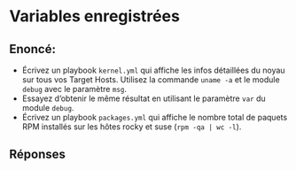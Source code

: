 # Variables enregistrées

## Enoncé:
- Écrivez un playbook `kernel.yml` qui affiche les infos détaillées du noyau sur tous vos Target Hosts. Utilisez la commande `uname -a` et le module `debug` avec le paramètre `msg`.
- Essayez d’obtenir le même résultat en utilisant le paramètre `var` du module `debug`.
- Écrivez un playbook `packages.yml` qui affiche le nombre total de paquets RPM installés sur les hôtes rocky et suse (`rpm -qa | wc -l`).

## Réponses